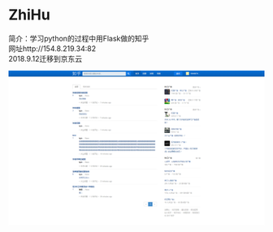 # ZhiHu
简介：学习python的过程中用Flask做的知乎  
网址http://154.8.219.34:82  
2018.9.12迁移到京东云

![image](https://github.com/584807419/ZhiHu/blob/dev/images/index.png)
